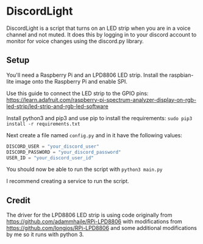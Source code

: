 # DiscordLight

DiscordLight is a script that turns on an LED strip when you are in a voice
channel and not muted. It does this by logging in to your discord account to
monitor for voice changes using the discord.py library. 

## Setup

You'll need a Raspberry Pi and an LPD8806 LED strip. Install the raspbian-lite
image onto the Raspberry Pi and enable SPI.

Use this guide to connect the LED strip to the GPIO pins:
https://learn.adafruit.com/raspberry-pi-spectrum-analyzer-display-on-rgb-led-strip/led-strip-and-rgb-led-software

Install python3 and pip3 and use pip to install the requirements:
`sudo pip3 install -r requirements.txt`

Next create a file named `config.py` and in it have the following values:
```python
DISCORD_USER = "your_discord_user"
DISCORD_PASSWORD = "your_discord_password"
USER_ID = "your_discord_user_id"
```

You should now be able to run the script with `python3 main.py`

I recommend creating a service to run the script.

## Credit

The driver for the LPD8806 LED strip is using code originally from
https://github.com/adammhaile/RPi-LPD8806 with modifications from
https://github.com/longjos/RPi-LPD8806 and some additional modifications by me
so it runs with python 3.